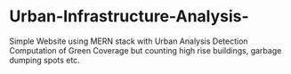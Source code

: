 # Urban-Infrastructure-Analysis-
Simple Website using MERN stack with Urban Analysis Detection 
Computation of Green Coverage but counting high rise buildings, garbage dumping spots etc.

